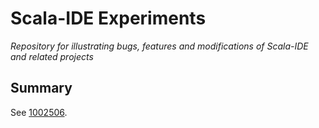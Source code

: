 # Scala-IDE Experiments
*Repository for illustrating bugs, features and modifications of Scala-IDE and related projects*

## Summary
See [1002506](https://scala-ide-portfolio.assembla.com/spaces/scala-ide/tickets/1002506).